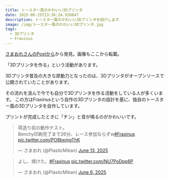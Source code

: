 ```yaml
---
title: トースター風のかわいい3Dプリンタ
date: 2025-06-25T23:36:24.926647
description: トースター風のかわいい3Dプリンタを紹介します
image: /img/トースター風のかわいい3Dプリンタ.jpg
tags:
  - 3Dプリンタ
  - Fraxinus
---
```

[さまおれさんのPostから](https://x.com/PlasticMikan/status/1933496266643890227)から発見。画像もここから転載。

「3Dプリンタを作る」という活動があります。

3Dプリンタ普及の大きな原動力となったのは、3Dプリンタがオープンソースで公開されていたことがあります。

その流れを汲んで今でも自分で3Dプリンタを作る活動をしている人が多くいます。
この方はFraxinusという自作の3Dプリンタの設計を基に、独自のトースター風の3Dプリンタを自作しています。

プリントが完成したときに「チン」と音が鳴るのがかわいいです。



<blockquote class="twitter-tweet"><p lang="ja" dir="ltr">荷造り前の動作テスト。<br>Benchy印刷完了まで26分、レース参加ならずw<a href="https://twitter.com/hashtag/Fraxinus?src=hash&amp;ref_src=twsrc%5Etfw">#Fraxinus</a> <a href="https://t.co/PO8bxmgThK">pic.twitter.com/PO8bxmgThK</a></p>&mdash; さまおれ (@PlasticMikan) <a href="https://twitter.com/PlasticMikan/status/1933496266643890227?ref_src=twsrc%5Etfw">June 13, 2025</a></blockquote>
<script async src="https://platform.twitter.com/widgets.js" charset="utf-8"></script>



<blockquote class="twitter-tweet"><p lang="ja" dir="ltr">よし、焼けた。<a href="https://twitter.com/hashtag/Fraxinus?src=hash&amp;ref_src=twsrc%5Etfw">#Fraxinus</a> <a href="https://t.co/NU7PoDpp6P">pic.twitter.com/NU7PoDpp6P</a></p>&mdash; さまおれ (@PlasticMikan) <a href="https://twitter.com/PlasticMikan/status/1930861596613697838?ref_src=twsrc%5Etfw">June 6, 2025</a></blockquote>
<script async src="https://platform.twitter.com/widgets.js" charset="utf-8"></script>




